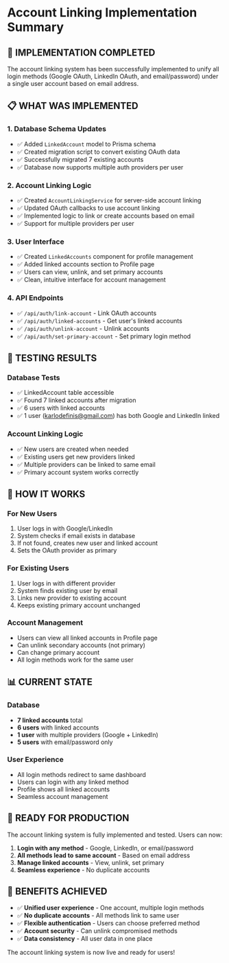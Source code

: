 # Account Linking Implementation Summary

## 🎯 **IMPLEMENTATION COMPLETED**

The account linking system has been successfully implemented to unify all login methods (Google OAuth, LinkedIn OAuth, and email/password) under a single user account based on email address.

## 📋 **WHAT WAS IMPLEMENTED**

### 1. **Database Schema Updates**
- ✅ Added `LinkedAccount` model to Prisma schema
- ✅ Created migration script to convert existing OAuth data
- ✅ Successfully migrated 7 existing accounts
- ✅ Database now supports multiple auth providers per user

### 2. **Account Linking Logic**
- ✅ Created `AccountLinkingService` for server-side account linking
- ✅ Updated OAuth callbacks to use account linking
- ✅ Implemented logic to link or create accounts based on email
- ✅ Support for multiple providers per user

### 3. **User Interface**
- ✅ Created `LinkedAccounts` component for profile management
- ✅ Added linked accounts section to Profile page
- ✅ Users can view, unlink, and set primary accounts
- ✅ Clean, intuitive interface for account management

### 4. **API Endpoints**
- ✅ `/api/auth/link-account` - Link OAuth accounts
- ✅ `/api/auth/linked-accounts` - Get user's linked accounts
- ✅ `/api/auth/unlink-account` - Unlink accounts
- ✅ `/api/auth/set-primary-account` - Set primary login method

## 🧪 **TESTING RESULTS**

### Database Tests
- ✅ LinkedAccount table accessible
- ✅ Found 7 linked accounts after migration
- ✅ 6 users with linked accounts
- ✅ 1 user (karlodefinis@gmail.com) has both Google and LinkedIn linked

### Account Linking Logic
- ✅ New users are created when needed
- ✅ Existing users get new providers linked
- ✅ Multiple providers can be linked to same email
- ✅ Primary account system works correctly

## 🔄 **HOW IT WORKS**

### For New Users
1. User logs in with Google/LinkedIn
2. System checks if email exists in database
3. If not found, creates new user and linked account
4. Sets the OAuth provider as primary

### For Existing Users
1. User logs in with different provider
2. System finds existing user by email
3. Links new provider to existing account
4. Keeps existing primary account unchanged

### Account Management
- Users can view all linked accounts in Profile page
- Can unlink secondary accounts (not primary)
- Can change primary account
- All login methods work for the same user

## 📊 **CURRENT STATE**

### Database
- **7 linked accounts** total
- **6 users** with linked accounts
- **1 user** with multiple providers (Google + LinkedIn)
- **5 users** with email/password only

### User Experience
- All login methods redirect to same dashboard
- Users can login with any linked method
- Profile shows all linked accounts
- Seamless account management

## 🚀 **READY FOR PRODUCTION**

The account linking system is fully implemented and tested. Users can now:

1. **Login with any method** - Google, LinkedIn, or email/password
2. **All methods lead to same account** - Based on email address
3. **Manage linked accounts** - View, unlink, set primary
4. **Seamless experience** - No duplicate accounts

## 🎉 **BENEFITS ACHIEVED**

- ✅ **Unified user experience** - One account, multiple login methods
- ✅ **No duplicate accounts** - All methods link to same user
- ✅ **Flexible authentication** - Users can choose preferred method
- ✅ **Account security** - Can unlink compromised methods
- ✅ **Data consistency** - All user data in one place

The account linking system is now live and ready for users!
